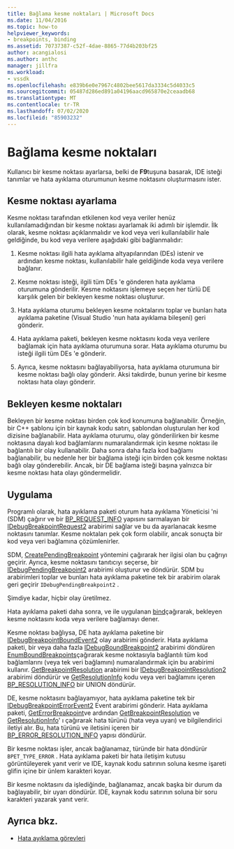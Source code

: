 ```yaml
---
title: Bağlama kesme noktaları | Microsoft Docs
ms.date: 11/04/2016
ms.topic: how-to
helpviewer_keywords:
- breakpoints, binding
ms.assetid: 70737387-c52f-4dae-8865-77d4b203bf25
author: acangialosi
ms.author: anthc
manager: jillfra
ms.workload:
- vssdk
ms.openlocfilehash: e839b6e0e7967c4802bee5617da3334c5d4033c5
ms.sourcegitcommit: 05487d286ed891a04196aacd965870e2ceaadb68
ms.translationtype: MT
ms.contentlocale: tr-TR
ms.lasthandoff: 07/02/2020
ms.locfileid: "85903232"
---
```

# <a name="bind-breakpoints"></a>Bağlama kesme noktaları
Kullanıcı bir kesme noktası ayarlarsa, belki de **F9**tuşuna basarak, IDE isteği tanımlar ve hata ayıklama oturumunun kesme noktasını oluşturmasını ister.

## <a name="set-a-breakpoint"></a>Kesme noktası ayarlama
 Kesme noktası tarafından etkilenen kod veya veriler henüz kullanılamadığından bir kesme noktası ayarlamak iki adımlı bir işlemdir. İlk olarak, kesme noktası açıklanmalıdır ve kod veya veri kullanılabilir hale geldiğinde, bu kod veya verilere aşağıdaki gibi bağlanmalıdır:

1. Kesme noktası ilgili hata ayıklama altyapılarından (DEs) istenir ve ardından kesme noktası, kullanılabilir hale geldiğinde koda veya verilere bağlanır.

2. Kesme noktası isteği, ilgili tüm DEs 'e gönderen hata ayıklama oturumuna gönderilir. Kesme noktasını işlemeye seçen her türlü DE karşılık gelen bir bekleyen kesme noktası oluşturur.

3. Hata ayıklama oturumu bekleyen kesme noktalarını toplar ve bunları hata ayıklama paketine (Visual Studio 'nun hata ayıklama bileşeni) geri gönderir.

4. Hata ayıklama paketi, bekleyen kesme noktasını koda veya verilere bağlamak için hata ayıklama oturumuna sorar. Hata ayıklama oturumu bu isteği ilgili tüm DEs 'e gönderir.

5. Ayrıca, kesme noktasını bağlayabiliyorsa, hata ayıklama oturumuna bir kesme noktası bağlı olay gönderir. Aksi takdirde, bunun yerine bir kesme noktası hata olayı gönderir.

## <a name="pending-breakpoints"></a>Bekleyen kesme noktaları
 Bekleyen bir kesme noktası birden çok kod konumuna bağlanabilir. Örneğin, bir C++ şablonu için bir kaynak kodu satırı, şablondan oluşturulan her kod dizisine bağlanabilir. Hata ayıklama oturumu, olay gönderilirken bir kesme noktasına dayalı kod bağlamlarını numaralandırmak için kesme noktası ile bağlantılı bir olay kullanabilir. Daha sonra daha fazla kod bağlamı bağlanabilir, bu nedenle her bir bağlama isteği için birden çok kesme noktası bağlı olay gönderebilir. Ancak, bir DE bağlama isteği başına yalnızca bir kesme noktası hata olayı göndermelidir.

## <a name="implementation"></a>Uygulama
 Programlı olarak, hata ayıklama paketi oturum hata ayıklama Yöneticisi 'ni (SDM) çağırır ve bir [BP_REQUEST_INFO](../../extensibility/debugger/reference/bp-request-info.md) yapısını sarmalayan bir [IDebugBreakpointRequest2](../../extensibility/debugger/reference/idebugbreakpointrequest2.md) arabirimi sağlar ve bu da ayarlanacak kesme noktasını tanımlar. Kesme noktaları pek çok form olabilir, ancak sonuçta bir kod veya veri bağlamına çözümlenirler.

 SDM, [CreatePendingBreakpoint](../../extensibility/debugger/reference/idebugengine2-creatependingbreakpoint.md) yöntemini çağırarak her ilgisi olan bu çağrıyı geçirir. Ayrıca, kesme noktasını tanıtıcıyı seçerse, bir [IDebugPendingBreakpoint2](../../extensibility/debugger/reference/idebugpendingbreakpoint2.md) arabirimi oluşturur ve döndürür. SDM bu arabirimleri toplar ve bunları hata ayıklama paketine tek bir arabirim olarak geri geçirir `IDebugPendingBreakpoint2` .

 Şimdiye kadar, hiçbir olay üretilmez.

 Hata ayıklama paketi daha sonra, ve ile uygulanan [bind](../../extensibility/debugger/reference/idebugpendingbreakpoint2-bind.md)çağırarak, bekleyen kesme noktasını koda veya verilere bağlamayı dener.

 Kesme noktası bağlıysa, DE hata ayıklama paketine bir [IDebugBreakpointBoundEvent2](../../extensibility/debugger/reference/idebugbreakpointboundevent2.md) olay arabirimi gönderir. Hata ayıklama paketi, bir veya daha fazla [IDebugBoundBreakpoint2](../../extensibility/debugger/reference/idebugboundbreakpoint2.md) arabirimi döndüren [EnumBoundBreakpoints](../../extensibility/debugger/reference/idebugbreakpointboundevent2-enumboundbreakpoints.md)çağırarak kesme noktasıyla bağlantılı tüm kod bağlamlarını (veya tek veri bağlamını) numaralandırmak için bu arabirimi kullanır. [GetBreakpointResolution](../../extensibility/debugger/reference/idebugboundbreakpoint2-getbreakpointresolution.md) arabirimi bir [IDebugBreakpointResolution2](../../extensibility/debugger/reference/idebugbreakpointresolution2.md) arabirimi döndürür ve [GetResolutionInfo](../../extensibility/debugger/reference/idebugbreakpointresolution2-getresolutioninfo.md) kodu veya veri bağlamını içeren [BP_RESOLUTION_INFO](../../extensibility/debugger/reference/bp-resolution-info.md) bir UNION döndürür.

 DE, kesme noktasını bağlayamıyor, hata ayıklama paketine tek bir [IDebugBreakpointErrorEvent2](../../extensibility/debugger/reference/idebugbreakpointerrorevent2.md) Event arabirimi gönderir. Hata ayıklama paketi, [GetErrorBreakpoint](../../extensibility/debugger/reference/idebugbreakpointerrorevent2-geterrorbreakpoint.md)ve ardından [GetBreakpointResolution](../../extensibility/debugger/reference/idebugerrorbreakpoint2-getbreakpointresolution.md) ve [GetResolutionInfo](../../extensibility/debugger/reference/idebugerrorbreakpointresolution2-getresolutioninfo.md)' ı çağırarak hata türünü (hata veya uyarı) ve bilgilendirici iletiyi alır. Bu, hata türünü ve iletisini içeren bir [BP_ERROR_RESOLUTION_INFO](../../extensibility/debugger/reference/bp-error-resolution-info.md) yapısı döndürür.

 Bir kesme noktası işler, ancak bağlanamaz, türünde bir hata döndürür `BPET_TYPE_ERROR` . Hata ayıklama paketi bir hata iletişim kutusu görüntüleyerek yanıt verir ve IDE, kaynak kodu satırının soluna kesme işareti glifin içine bir ünlem karakteri koyar.

 Bir kesme noktasını da işlediğinde, bağlanamaz, ancak başka bir durum da bağlayabilir, bir uyarı döndürür. IDE, kaynak kodu satırının soluna bir soru karakteri yazarak yanıt verir.

## <a name="see-also"></a>Ayrıca bkz.
- [Hata ayıklama görevleri](../../extensibility/debugger/debugging-tasks.md)
